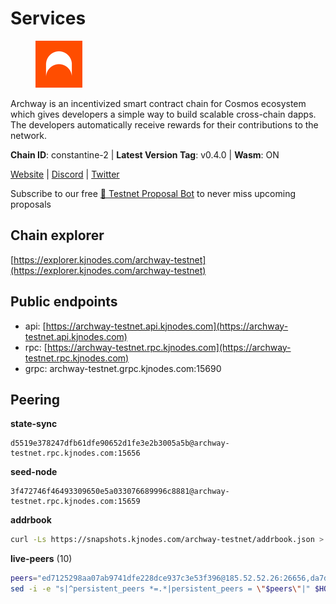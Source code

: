 # Services

<figure><img src="https://raw.githubusercontent.com/kj89/cosmos-images/main/logos/archway.png" alt=""><figcaption></figcaption></figure>

Archway is an incentivized smart contract chain for Cosmos  ecosystem which gives developers a simple way to build  scalable cross-chain dapps. The developers automatically  receive rewards for their contributions to the network.

**Chain ID**: constantine-2 | **Latest Version Tag**: v0.4.0 | **Wasm**: ON

[Website](https://archway.io) | [Discord](https://discord.gg/archwayhq) | [Twitter](https://twitter.com/archwayhq)



Subscribe to our free [🤖 Testnet Proposal Bot](https://t.me/kjnodes_testnet_proposal_bot) to never miss upcoming proposals


## Chain explorer
[https://explorer.kjnodes.com/archway-testnet](https://explorer.kjnodes.com/archway-testnet)

## Public endpoints

* api: [https://archway-testnet.api.kjnodes.com](https://archway-testnet.api.kjnodes.com)
* rpc: [https://archway-testnet.rpc.kjnodes.com](https://archway-testnet.rpc.kjnodes.com)
* grpc: archway-testnet.grpc.kjnodes.com:15690

## Peering

**state-sync**

```text
d5519e378247dfb61dfe90652d1fe3e2b3005a5b@archway-testnet.rpc.kjnodes.com:15656
```

**seed-node**

```text
3f472746f46493309650e5a033076689996c8881@archway-testnet.rpc.kjnodes.com:15659
```

**addrbook**
```bash
curl -Ls https://snapshots.kjnodes.com/archway-testnet/addrbook.json > $HOME/.archway/config/addrbook.json
```

**live-peers** (10)
```bash
peers="ed7125298aa07ab9741dfe228dce937c3e53f396@185.52.52.26:26656,da7d8ff27d6aa891f54f0a6647dc0bd5ae1e7b49@116.203.35.46:46656,073aa336bd5849677e40b199ab0266517fb5fe28@65.108.206.74:34656,a05590886e3d3b0baa7a605ef2ee00db689308b8@35.238.216.151:26656,986141f7be0203c442e4f13a97731a8c3449af1f@207.148.121.109:26656,7d870183ad7e6ae3f441160530a2cd11896da522@46.4.5.45:11556,85c669e01f5fca4d1ef7636a9526296a0083bb1d@15.235.193.57:26656,3320a6e7d7f1480e832d74d5ada53d8e275458bb@65.108.238.61:24656,d5519e378247dfb61dfe90652d1fe3e2b3005a5b@65.109.68.190:15656,d220ecb63815645acc7cfc3ede6d4f61862b4fa4@46.4.213.198:26656"
sed -i -e "s|^persistent_peers *=.*|persistent_peers = \"$peers\"|" $HOME/.archway/config/config.toml
```
